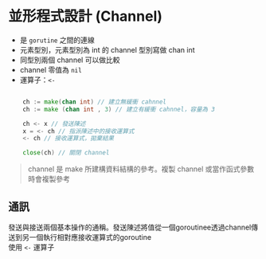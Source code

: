 # 並形程式設計 (Channel)

* 是 `gorutine` 之間的連線
* 元素型別，元素型別為 int 的 channel 型別寫做 chan int
* 同型別兩個 channel 可以做比較
* channel 零值為 `nil`
* 運算子：`<-`

```go

    ch := make(chan int) // 建立無緩衝 cahnnel
    ch := make (chan int , 3) // 建立有緩衝 cahnnel，容量為 3

    ch <- x // 發送陳述
    x = <- ch // 指派陳述中的接收運算式
    <- ch // 接收運算式，拋棄結果

    close(ch) // 關閉 channel

```

> channel 是 make 所建構資料結構的參考。複製 channel 或當作函式參數時會複製參考 

## 通訊

發送與接送兩個基本操作的通稱。發送陳述將值從一個goroutinee透過channel傳送到另一個執行相對應接收運算式的goroutine<br>
使用 `<-` 運算子 

